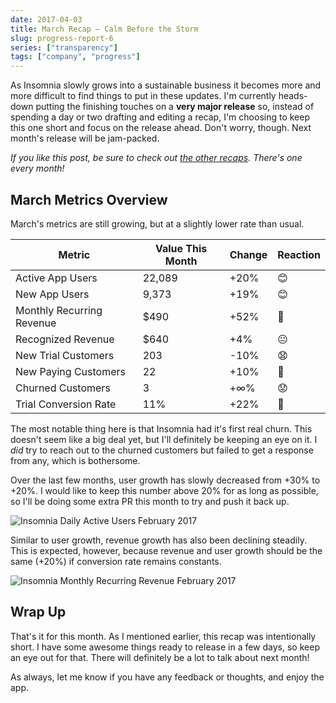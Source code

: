 ```yaml
---
date: 2017-04-03
title: March Recap – Calm Before the Storm
slug: progress-report-6
series: ["transparency"]
tags: ["company", "progress"]
---
```


As Insomnia slowly grows into a sustainable business it becomes more and more difficult to 
find things to put in these updates. I'm currently heads-down putting the finishing touches on
a **very major release** so, instead of spending a day or two drafting and editing a recap, 
I'm choosing to keep this one short and focus on the release ahead. Don't worry, though. Next
month's release will be jam-packed.

<!--more-->

_If you like this post, be sure to check out [the other recaps](/series/transparency/). 
There's one every month!_

## March Metrics Overview

March's metrics are still growing, but at a slightly lower rate than usual. 

| Metric                    | Value This Month | Change    | Reaction   |
| ------------------------- | ---------------- | --------- | ---------- |
| Active App Users          | 22,089           | +20%      | &#x1f60a;  |        
| New App Users             | 9,373            | +19%      | &#x1f60a;  |
| Monthly Recurring Revenue | $490             | +52%      | &#128578;  |
| Recognized Revenue        | $640             | +4%       | &#128528;  |
| New Trial Customers       | 203              | -10%      | &#128551;  |
| New Paying Customers      | 22               | +10%      | &#128578;  |
| Churned Customers         | 3                | +&infin;% | &#128543;  |
| Trial Conversion Rate     | 11%              | +22%      | &#128578;  |

The most notable thing here is that Insomnia had it's first real churn. This doesn't 
seem like a big deal yet, but I'll definitely be keeping an eye on it. I _did_ 
try to reach out to the churned customers but failed to get a response from any, which is
bothersome.

Over the last few months, user growth has slowly decreased from +30% to +20%. I would like to
keep this number above 20% for as long as possible, so I'll be doing some extra PR this month
to try and push it back up.

![Insomnia Daily Active Users February 2017](/images/blog/dau-9.png)

Similar to user growth, revenue growth has also been declining steadily. This is expected,
however, because revenue and user growth should be the same (+20%) if conversion rate 
remains constants.

![Insomnia Monthly Recurring Revenue February 2017](/images/blog/mrr-9.png)

## Wrap Up

That's it for this month. As I mentioned earlier, this recap was intentionally short. 
I have some awesome things ready to release in a few days, so keep an eye out for that. There
will definitely be a lot to talk about next month!

As always, let me know if you have any feedback or thoughts, and enjoy the app.
